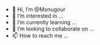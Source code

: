 - 👋 Hi, I’m @Monugour
- 👀 I’m interested in ...
- 🌱 I’m currently learning ...
- 💞️ I’m looking to collaborate on ...
- 📫 How to reach me ...

<!---
Monugour/Monugour is a ✨ special ✨ repository because its `README.md` (this file) appears on your GitHub profile.
You can click the Preview link to take a look at your changes.
--->
